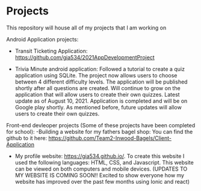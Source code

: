 # Projects
This repository will house all of my projects that I am working on

Android Application projects:

- Transit Ticketing Application: https://github.com/gia534/2021AppDevelopmentProject

- Trivia Minute android application: Followed a tutorial to create a quiz application using SQLite. The project now allows users to choose between 4 different difficulty levels. The application will be published shortly after all questions are created. Will continue to grow on the application that will allow users to create their own quizzes. Latest update as of August 10, 2021. Application is completed and will be on Google play shortly. As mentioned before, future updates will allow users to create their own quizzes. 


Front-end devleoper projects (Some of these projects have been completed for school):
-Building a website for my fathers bagel shop: You can find the github to it here: https://github.com/Team2-Inwood-Bagels/Client-Application
- My profile website: https://gia534.github.io/. To create this website I used the following languages: HTML, CSS, and Javascript. This website can be viewed on both computers and mobile devices. (UPDATES TO MY WEBSITE IS COMING SOON!! Excited to show everyone how my website has improved over the past few months using Ionic and react)
